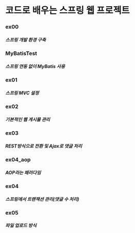 # 코드로 배우는 스프링 웹 프로젝트

### ex00
##### 스프링 개발 환경 구축

### MyBatisTest
##### 스프링 연동 없이 MyBatis 사용

### ex01
##### 스프링 MVC 설정

### ex02
##### 기본적인 웹 게시물 관리

### ex03
##### REST방식으로 전환 및 Ajax로 댓글 처리

### ex04_aop
##### AOP라는 패러다임

### ex04
##### 스프링에서 트랜잭션 관리(댓글 수 처리)

### ex05
##### 파일 업로드 방식